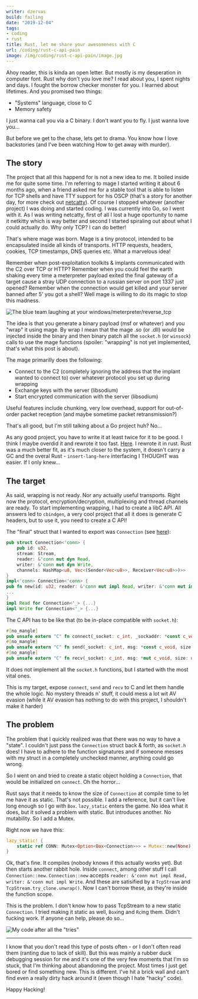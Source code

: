 ```yaml
---
writer: dzervas
build: failing
date: "2019-12-04"
tags:
- coding
- rust
title: Rust, let me share your awesomeness with C
url: /coding/rust-c-api-pain
image: /img/coding/rust-c-api-pain/image.jpg
---
```


Ahoy reader, this is kinda an open letter. But mostly is my desperation in
computer font. Rust why don't you love me? I read about you, I spent nights
and days. I fought the borrow checker monster for you. I learned about lifetimes.
And you promised two things:
- "Systems" language, close to C
- Memory safety

I just wanna call you via a C binary. I don't want you to fly. I just wanna
love you...

<!--more-->

But before we get to the chase, lets get to drama. You know how I love
backstories (and I've been watching How to get away with murder).

## The story

The project that all this happend for is not a new idea to me. It boiled
inside me for quite some time. I'm referring to mage
I started writing it about 6 months ago, when a friend asked me for a stable
tool that is able to listen for TCP shells and have TTY support for his OSCP
(that's a story for another day, for more check out [netcatty](https://github.com/dzervas/netcatty)).
Of course I stopped whatever (another project) I was doing and started coding.
I was currently into Go, so I went with it. As I was writing netcatty, first of
all I lost a huge oportunity to name it netkitty which is way better and second
I started spiraling out about what I could actually do. Why only TCP? I can do
better!

That's where mage was born. Mage is a tiny protocol, intended to be encapsulated
inside all kinds of transports. HTTP requests, headers, cookies, TCP timestamps,
DNS queries etc. What a marvelous idea!

Remember when post-exploitation toolkits & implants communicated with the C2
over TCP or HTTP? Remember when you could feel the earth shaking every time a
meterpreter payload exited the final gateway of a target cause a stray UDP
connection to a russian server on port 1337 just opened? Remember when the
connection would get killed and your server banned after 5' you got a shell?
Well mage is willing to do its magic to stop this madness.

![The blue team laughing at your windows/meterpreter/reverse_tcp](/img/coding/rust-c-api-pain/blue-team-laughing.jpg)

The idea is that you generate a binary payload (msf or whatever) and you "wrap"
it using mage. By wrap I mean that the mage .so (or .dll) would be injected
inside the binary and then binary patch all the `socket.h` (or `winsock`) calls
to use the mage functions (spoiler: "wrapping" is not yet implemented,
that's what this post is about).

The mage primarilly does the following:
- Connect to the C2 (completely ignoring the address that the implant wanted to connect to) over whatever protocol you set up during wrapping
- Exchange keys with the server (libsodium)
- Start encrypted communication with the server (libsodium)

Useful features include chunking, very low overhead, support for out-of-order
packet reception (and maybe sometime packet retransmission?)

That's all good, but I'm still talking about a Go project huh? No...

As any good project, you have to write it at least twice for it to be good. I
think I maybe overdid it and rewrote it too fast. [Here](https://github.com/dzervas/mage).
I rewrote it in rust. Rust was a much better fit, as it's much closer to the
system, it doesn't carry a GC and the overal Rust - `insert-lang-here` interfacing
I THOUGHT was easier. If I only knew...

## The target

As said, wrapping is not ready. Nor any actually useful transports. Right now
the protocol, encryption/decryption, multiplexing and thread channels are ready.
To start implementing wrapping, I had to create a libC API. All answers led to
`cbindgen`, a very cool project that all it does is generate C headers, but to
use it, you need to create a C API!

The "final" struct that I wanted to export was `Connection` (see [here](https://github.com/dzervas/mage/blob/master/src/connection.rs)):

```rust
pub struct Connection<'conn> {
    pub id: u32,
    stream: Stream,
    reader: &'conn mut dyn Read,
    writer: &'conn mut dyn Write,
    channels: HashMap<u8, Vec<(Sender<Vec<u8>>, Receiver<Vec<u8>>)>>
}
impl<'conn> Connection<'conn> {
pub fn new(id: u32, reader: &'conn mut impl Read, writer: &'conn mut impl Write, server: bool, seed: &[u8], remote_key: &[u8]) -> Result<Self>
...
}
impl Read for Connection<'_> {...}
impl Write for Connection<'_> {...}
```

The C API has to be like that (to be in-place compatible with `socket.h`):

```rust
#[no_mangle]
pub unsafe extern "C" fn connect(_socket: c_int, _sockaddr: *const c_void, _address_len: c_void) -> c_int
#[no_mangle]
pub unsafe extern "C" fn send(_socket: c_int, msg: *const c_void, size: usize, _flags: c_int) -> usize
#[no_mangle]
pub unsafe extern "C" fn recv(_socket: c_int, msg: *mut c_void, size: usize, _flags: c_int) -> usize
```

It does not implement all the `socket.h` functions, but I started with the most
vital ones.

This is my target, expose `connect`, `send` and `recv` to C and let them handle
the whole logic. No mystery threads n' stuff, it could mess a lot wit AV evasion
(while it AV evasion has nothing to do with this project, I shouldn't make it
harder)

## The problem

The problem that I quickly realized was that there was no way to have a "state".
I couldn't just pass the `Connection` struct back & forth, as `socket.h` does!
I have to adhere to the function signatures and if someone messes with my
struct in a completely unchecked manner, anything could go wrong.

So I went on and tried to create a static object holding a `Connection`, that
would be initialized on `connect`. Oh the horror...

Rust says that it needs to know the size of `Connection` at compile time to let
me have it as static. That's not possible. I add a reference, but it can't live
long enough so I go with `Box`. `lazy_static` enters the game. No idea what it
does, but it solved a problem with static. But introduces another. No mutability.
So I add a Mutex.

Right now we have this:
```rust
lazy_static! {
	static ref CONN: Mutex<Option<Box<Connection>>> = Mutex::new(None);
}
```

Ok, that's fine. It compiles (nobody knows if this actually works yet). But then
starts another rabbit hole. Inside `connect`, among other stuff I call
`Connection::new`. `Connection::new` accepts
`reader: &'conn mut impl Read, writer: &'conn mut impl Write`. And these are
satisified by a `TcpStream` and `TcpStream.try_clone.unwrap()`. Now I can't
borrow these, as they're inside the function scope.

This is the problem. I don't know how to pass TcpStream to a new static
`Connection`. I tried making it static as well, `Box`ing and `Rc`ing them.
Didn't fucking work. If anyone can help, please do so...

![My code after all the \"tries\"](/img/coding/rust-c-api-pain/code-after-trial-and-error.jpg)

---

I know that you don't read this type of posts often - or I don't often read
them (ranting due to lack of skill). But this was mainly a rubber duck debugging
session for me and it's one of the very few moments that I'm so stuck, that I'm
thinking about abandoning the project. Most times I just get bored or find
something new. This is different. I've hit a brick wall and can't find even a
really dirty hack around it (even though I hate "hacky" code).

Happy Hacking!
